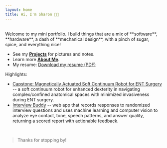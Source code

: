 ```yaml
---
layout: home
title: Hi, I'm Sharon 👋🦈
---
```

<br>
Welcome to my mini portfolio. I build things that are a mix of **software**, **hardware**, a dash of **mechanical design**, with a pinch of sugar, spice, and everything nice!

- See my **[Projects](/projects)** for pictures and notes.
- Learn more **[About Me](/about)**.
- My resume: [Download my resume (PDF)](/assets/files/Sharon_Cai_Resume.pdf)

Highlights:
- [Capstone: Magnetically Actuated Soft Continuum Robot for ENT Surgery](/projects/#capstone) -- a soft continuum robot for enhanced dexterity in navigating complex/confined anatomical spaces with minimized invasiveness during ENT surgery.
- [Interview Buddy](/projects/#interview-buddy) -- web app that records responses to randomized interview questions and uses machine learning and computer vision to analyze eye contact, tone, speech patterns, and answer quality, returning a scored report with actionable feedback.
<!-- linked to anchors on project page -->

<br>

> Thanks for stopping by!
